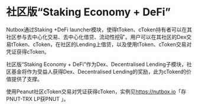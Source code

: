 # 社区版“Staking Economy + DeFi”

Nutbox通过Staking +DeFi launcher模块，使得tToken、cToken持有者可以在其社区参与去中心化交易、去中心化借贷、流动性挖矿。用户可以在其社区的Dex交易tToken、cToken，在社区的Lending上借贷，以及使用tToken、cToken交易对凭证获得cToken。

社区版“Staking Economy + DeFi”作为Dex、Decentralised Lending子模块，社区基金将作为受益人获得Dex、Decentralised Lending的奖励，此为cToken的价值提供了支撑。

使用Peanut社区cToken交易对凭证获得cToken，实例见<https://nutbox.io>「存PNUT-TRX LP获PNUT 」。
